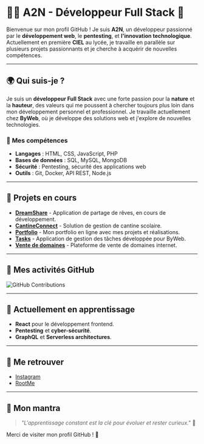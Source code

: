 # 👨‍💻 **A2N - Développeur Full Stack** 🌱  

Bienvenue sur mon profil GitHub ! Je suis **A2N**, un développeur passionné par le **développement web**, le **pentesting**, et **l'innovation technologique**. Actuellement en première **CIEL** au lycée, je travaille en parallèle sur plusieurs projets passionnants et je cherche à acquérir de nouvelles compétences.

---

## 🌍 **Qui suis-je ?**

Je suis un **développeur Full Stack** avec une forte passion pour la **nature** et la **hauteur**, des valeurs qui me poussent à chercher toujours plus loin dans mon développement personnel et professionnel. Je travaille actuellement chez **ByWeb**, où je développe des solutions web et j'explore de nouvelles technologies.

### 🎯 **Mes compétences**
- **Langages** : HTML, CSS, JavaScript, PHP
- **Bases de données** : SQL, MySQL, MongoDB
- **Sécurité** : Pentesting, sécurité des applications web
- **Outils** : Git, Docker, API REST, Node.js

---

## 🚀 **Projets en cours**
- [**DreamShare**](https://github.com/albanchb/DreamShareFr) - Application de partage de rêves, en cours de développement.
- [**CantineConnect**](https://github.com/albanchb/CantineConnect) - Solution de gestion de cantine scolaire.
- [**Portfolio**](https://byweb.fr) - Mon portfolio en ligne avec mes projets et réalisations.
- [**Tasks**](https://taskstmp.byweb.fr/) - Application de gestion des tâches développée pour ByWeb.
- [**Vente de domaines**](https://sell.byweb.fr) - Plateforme de vente de domaines internet.

---

## 🏅 **Mes activités GitHub**

![GitHub Contributions](https://github-readme-streak-stats.herokuapp.com/?user=albanchb&theme=tokyonight)

---

## 🌱 **Actuellement en apprentissage**
- **React** pour le développement frontend.
- **Pentesting** et **cyber-sécurité**.
- **GraphQL** et **Serverless architectures**.

---

## 🔗 **Me retrouver**
- [Instagram](https://www.instagram.com/julesbrd_/)
- [RootMe](https://www.root-me.org)

---

## 💬 **Mon mantra**
> _"L'apprentissage constant est la clé pour évoluer et rester curieux."_ 🚀

Merci de visiter mon profil GitHub ! 🎉

